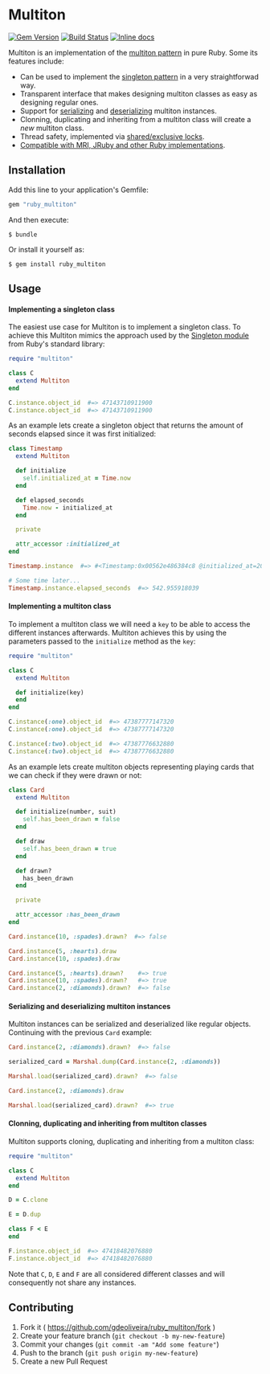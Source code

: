 # Multiton

[![Gem Version](http://img.shields.io/gem/v/ruby_multiton.svg)][gem]
[![Build Status](http://img.shields.io/travis/gdeoliveira/ruby_multiton/master.svg)][travis]
[![Inline docs](http://inch-ci.org/github/gdeoliveira/ruby_multiton.svg?branch=master)][inch-ci]

Multiton is an implementation of the [multiton pattern][multiton] in pure Ruby. Some its features include:

- Can be used to implement the [singleton pattern][singleton] in a very straightforwad way.
- Transparent interface that makes designing multiton classes as easy as designing regular ones.
- Support for [serializing][marshal_dump] and [deserializing][marshal_load] multiton instances.
- Clonning, duplicating and inheriting from a multiton class will create a *new* multiton class.
- Thread safety, implemented via [shared/exclusive locks][sync].
- [Compatible with MRI, JRuby and other Ruby implementations][travis].

## Installation

Add this line to your application's Gemfile:

```ruby
gem "ruby_multiton"
```

And then execute:

    $ bundle

Or install it yourself as:

    $ gem install ruby_multiton

## Usage

#### Implementing a singleton class

The easiest use case for Multiton is to implement a singleton class. To achieve this Multiton mimics the approach used
by the [Singleton module][singleton_module] from Ruby's standard library:

```ruby
require "multiton"

class C
  extend Multiton
end

C.instance.object_id  #=> 47143710911900
C.instance.object_id  #=> 47143710911900
```

As an example lets create a singleton object that returns the amount of seconds elapsed since it was first initialized:

```ruby
class Timestamp
  extend Multiton

  def initialize
    self.initialized_at = Time.now
  end

  def elapsed_seconds
    Time.now - initialized_at
  end

  private

  attr_accessor :initialized_at
end

Timestamp.instance  #=> #<Timestamp:0x00562e486384c8 @initialized_at=2017-04-17 20:00:15 +0000>

# Some time later...
Timestamp.instance.elapsed_seconds  #=> 542.955918039
```

#### Implementing a multiton class

To implement a multiton class we will need a `key` to be able to access the different instances afterwards. Multiton
achieves this by using the parameters passed to the `initialize` method as the `key`:

```ruby
require "multiton"

class C
  extend Multiton

  def initialize(key)
  end
end

C.instance(:one).object_id  #=> 47387777147320
C.instance(:one).object_id  #=> 47387777147320

C.instance(:two).object_id  #=> 47387776632880
C.instance(:two).object_id  #=> 47387776632880
```

As an example lets create multiton objects representing playing cards that we can check if they were drawn or not:

```ruby
class Card
  extend Multiton

  def initialize(number, suit)
    self.has_been_drawn = false
  end

  def draw
    self.has_been_drawn = true
  end

  def drawn?
    has_been_drawn
  end

  private

  attr_accessor :has_been_drawn
end

Card.instance(10, :spades).drawn?  #=> false

Card.instance(5, :hearts).draw
Card.instance(10, :spades).draw

Card.instance(5, :hearts).drawn?    #=> true
Card.instance(10, :spades).drawn?   #=> true
Card.instance(2, :diamonds).drawn?  #=> false
```

#### Serializing and deserializing multiton instances

Multiton instances can be serialized and deserialized like regular objects. Continuing with the previous `Card` example:

```ruby
Card.instance(2, :diamonds).drawn?  #=> false

serialized_card = Marshal.dump(Card.instance(2, :diamonds))

Marshal.load(serialized_card).drawn?  #=> false

Card.instance(2, :diamonds).draw

Marshal.load(serialized_card).drawn?  #=> true
```

#### Clonning, duplicating and inheriting from multiton classes

Multiton supports cloning, duplicating and inheriting from a multiton class:

```ruby
require "multiton"

class C
  extend Multiton
end

D = C.clone

E = D.dup

class F < E
end

F.instance.object_id  #=> 47418482076880
F.instance.object_id  #=> 47418482076880
```

Note that `C`, `D`, `E` and `F` are all considered different classes and will consequently not share any instances.

## Contributing

1. Fork it ( https://github.com/gdeoliveira/ruby_multiton/fork )
2. Create your feature branch (`git checkout -b my-new-feature`)
3. Commit your changes (`git commit -am "Add some feature"`)
4. Push to the branch (`git push origin my-new-feature`)
5. Create a new Pull Request

[codeclimate]: https://codeclimate.com/github/gdeoliveira/ruby_multiton
[gem]: https://rubygems.org/gems/ruby_multiton
[inch-ci]: http://inch-ci.org/github/gdeoliveira/ruby_multiton
[marshal_dump]: https://ruby-doc.org/core-2.4.1/Marshal.html#method-c-dump
[marshal_load]: https://ruby-doc.org/core-2.4.1/Marshal.html#method-c-load
[multiton]: https://en.wikipedia.org/wiki/Multiton_pattern
[singleton]: https://en.wikipedia.org/wiki/Singleton_pattern
[singleton_module]: https://ruby-doc.org/stdlib-2.4.1/libdoc/singleton/rdoc/Singleton.html
[sync]: https://ruby-doc.org/stdlib-2.4.1/libdoc/sync/rdoc/Sync.html
[travis]: http://travis-ci.org/gdeoliveira/ruby_multiton/branches
